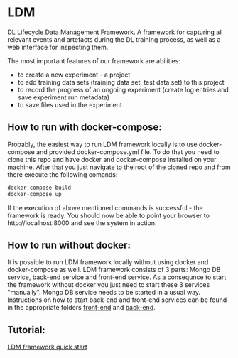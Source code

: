 # LDM
DL Lifecycle Data Management Framework.
A framework for capturing all relevant events and artefacts during the DL training process, 
as well as a web interface for inspecting them.

The most important features of our framework are abilities:
 - to create a new experiment - a project
 - to add training data sets (training data set, test data set) to this project
 - to record the progress of an ongoing experiment (create log entries and save experiment run metadata)
 - to save files used in the experiment
 
## How to run with docker-compose:
 
 Probably, the easiest way to run LDM framework locally is to use docker-compose and provided docker-compose.yml file.
 To do that you need to clone this repo and have docker and docker-compose installed on your machine. After that you just navigate to the root of the cloned repo and from there execute the following comands:
 
``` bash
docker-compose build
docker-compose up
```
If the execution of above mentioned commands is successful - the framework is ready.  You should now be able to point your browser to http://localhost:8000 and see the system in action.

## How to run without docker:
 It is possible to run LDM framework locally without using docker and docker-compose as well. 
 LDM framework consists of 3 parts: Mongo DB service, back-end service and front-end service. As a consequnce to start the framework without docker you just need to start these 3 services "manually". Mongo DB service needs to be started in a usual way. Instructions on how to start back-end and front-end services can be found in the appropriate folders [front-end](./front_end_sbadmin/README.md) and [back-end](./flask_back_end/README.md). 
 
## Tutorial:
 
 [LDM framework quick start](./docs/Tutorial/tutorial.md)
